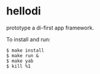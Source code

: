 # hellodi

prototype a di-first app framework.

To install and run:

```
$ make install
$ make run &
$ make yab
$ kill %1
```
